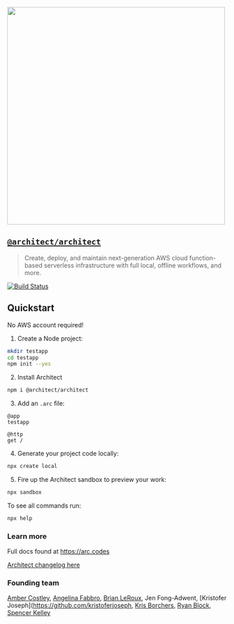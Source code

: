 [<img src="https://s3-us-west-2.amazonaws.com/arc.codes/architect-logo-500b@2x.png" width=500>](https://www.npmjs.com/package/@architect/architect)

## [`@architect/architect`](https://www.npmjs.com/package/@architect/architect)

> Create, deploy, and maintain next-generation AWS cloud function-based serverless infrastructure with full local, offline workflows, and more.

[![Build Status](https://travis-ci.com/arc-repos/architect.svg?branch=master)](https://travis-ci.com/arc-repos/architect)


## Quickstart
No AWS account required!

1. Create a Node project:

```bash
mkdir testapp
cd testapp
npm init --yes
```

2. Install Architect

```bash
npm i @architect/architect
```

3. Add an `.arc` file:

```arc
@app
testapp

@http
get /
```

4. Generate your project code locally:

```bash
npx create local
```

5. Fire up the Architect sandbox to preview your work:

```bash
npx sandbox
```

To see all commands run:

```bash
npx help
```


### Learn more

Full docs found at https://arc.codes

[Architect changelog here](./changelog.md)


### Founding team

[Amber Costley](https://github.com/amberdawn), [Angelina Fabbro](https://github.com/afabbro), [Brian LeRoux](https://github.com/brianleroux), Jen Fong-Adwent, [Kristofer Joseph](https://github.com/kristoferjoseph, [Kris Borchers](https://github.com/kborchers), [Ryan Block](https://github.com/ryanblock), [Spencer Kelley](https://github.com/spencermountain)